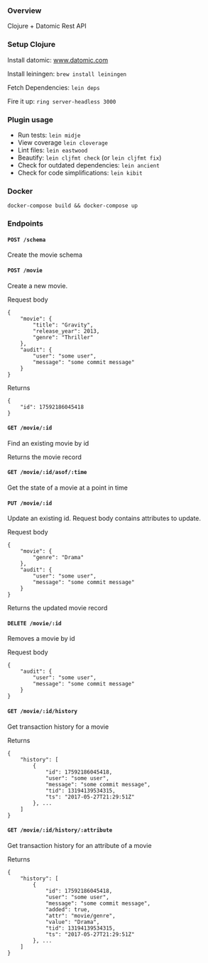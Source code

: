 ### Overview
Clojure + Datomic Rest API

### Setup Clojure

Install datomic: www.datomic.com

Install leiningen: `brew install leiningen`

Fetch Dependencies: `lein deps`

Fire it up: `ring server-headless 3000`

### Plugin usage

* Run tests: `lein midje`
* View coverage `lein cloverage`
* Lint files: `lein eastwood`
* Beautify: `lein cljfmt check` (or `lein cljfmt fix`)
* Check for outdated dependencies: `lein ancient`
* Check for code simplifications: `lein kibit`

### Docker

`docker-compose build && docker-compose up`

### Endpoints

#### `POST /schema`

Create the movie schema

#### `POST /movie`

Create a new movie.

Request body

```
{
    "movie": {
        "title": "Gravity",
        "release_year": 2013,
        "genre": "Thriller"
    }, 
    "audit": {
        "user": "some user",
        "message": "some commit message"
    }
}
```

Returns

```
{
    "id": 17592186045418
}
```

#### `GET /movie/:id`

Find an existing movie by id

Returns the movie record

#### `GET /movie/:id/asof/:time`

Get the state of a movie at a point in time

#### `PUT /movie/:id`

Update an existing id. Request body contains attributes to update.

Request body

```
{
    "movie": {
        "genre": "Drama"
    },
    "audit": {
        "user": "some user",
        "message": "some commit message"
    }
}
```

Returns the updated movie record

#### `DELETE /movie/:id`

Removes a movie by id

Request body

```
{
    "audit": {
        "user": "some user",
        "message": "some commit message"
    }
}
```

#### `GET /movie/:id/history`

Get transaction history for a movie

Returns

```
{
    "history": [
        {
            "id": 17592186045418,
            "user": "some user",
            "message": "some commit message",
            "tid": 13194139534315,
            "ts": "2017-05-27T21:29:51Z"
        }, ...
    ]
}
```

#### `GET /movie/:id/history/:attribute`

Get transaction history for an attribute of a movie

Returns 

```
{
    "history": [
        {
            "id": 17592186045418,
            "user": "some user",
            "message": "some commit message",
            "added": true,
            "attr": "movie/genre",
            "value": "Drama",
            "tid": 13194139534315,
            "ts": "2017-05-27T21:29:51Z"
        }, ...
    ]
}
```

